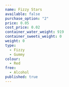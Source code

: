 ```yaml
---
name: Fizzy Stars
available: false
purchase_option: "2"
price: 0.05
cost_price: 0.02
container_water_weight: 919
container_sweets_weight: 0
weight: 0
type: 
  - Fizzy
  - Gummy
colour: 
  - Red
free: 
  - Alcohol
published: true
---
```

